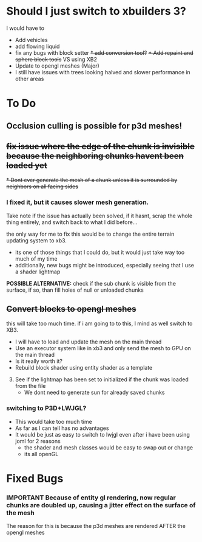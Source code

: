 # Should I just switch to xbuilders 3?
I would have to
* Add vehicles
* add flowing liquid
* fix any bugs with block setter
  ~~* add conversion tool?~~
  ~~* Add repaint and sphere block tools~~
  VS using XB2
* Update to opengl meshes (Major)
* I still have issues with trees looking halved and slower performance in other areas

# To Do

## Occlusion culling is possible for p3d meshes!

## ~~fix issue where the edge of the chunk is invisible because the neighboring chunks havent been loaded yet~~
~~* Dont ever generate the mesh of a chunk unless it is surrounded by neighbors on all facing sides~~

### I fixed it, but it causes slower mesh generation.
Take note if the issue has actually been solved, if it hasnt, scrap the whole thing entirely, and switch back to what I did before...

the only way for me to fix this would be to change the entire terrain updating system to xb3.
* its one of those things that I could do, but it would just take way too much of my time
* additionally, new bugs might be introduced, especially seeing that I use a shader lightmap

**POSSIBLE ALTERNATIVE:** check if the sub chunk is visible from the surface, if so, than fill holes of null or unloaded chunks
  

## ~~Convert blocks to opengl meshes~~
this will take too much time. if i am going to to this, I mind as well switch to XB3.
  
* I will have to load and update the mesh on the main thread
* Use an executor system like in xb3 and only send the mesh to GPU on the main thread
* Is it really worth it?
* Rebuild block shader using entity shader as a template


3. See if the lightmap has been set to initialized if the chunk was loaded from the file
   * We dont need to generate sun for already saved chunks

### switching to P3D+LWJGL?
* This would take too much time
* As far as I can tell has no advantages
* It would be just as easy to switch to lwjgl even after i have been using joml for 2 reasons
  * the shader and mesh classes would be easy to swap out or change
  * its all openGL

# Fixed Bugs
### IMPORTANT Because of entity gl rendering, now regular chunks are doubled up, causing a jitter effect on the surface of the mesh
The reason for this is because the p3d meshes are rendered AFTER the opengl meshes